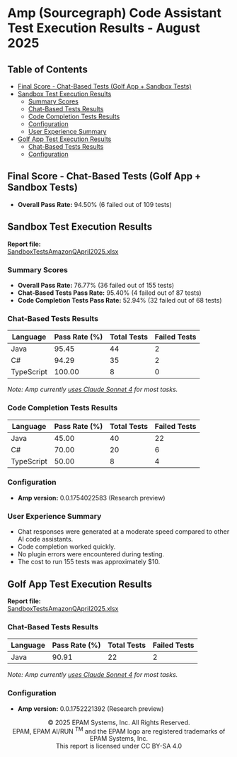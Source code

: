 # Amp (Sourcegraph) Code Assistant Test Execution Results - August 2025

## Table of Contents

- [Final Score - Chat-Based Tests (Golf App + Sandbox Tests)](#final-score---chat-based-tests-golf-app--sandbox-tests)
- [Sandbox Test Execution Results](#sandbox-test-execution-results)
    - [Summary Scores](#summary-scores)
    - [Chat-Based Tests Results](#chat-based-tests-results)
    - [Code Completion Tests Results](#code-completion-tests-results)
    - [Configuration](#configuration)
    - [User Experience Summary](#user-experience-summary)
- [Golf App Test Execution Results](#golf-app-test-execution-results)
    - [Chat-Based Tests Results](#chat-based-tests-results-1)
    - [Configuration](#configuration-1)

## Final Score - Chat-Based Tests (Golf App + Sandbox Tests)

- **Overall Pass Rate:** 94.50% (6 failed out of 109 tests)

## Sandbox Test Execution Results

**Report file:**  
[SandboxTestsAmazonQApril2025.xlsx](../../../../../reports/2025/SandboxTestsAmpAugust2025.xlsx)

### Summary Scores

- **Overall Pass Rate:** 76.77% (36 failed out of 155 tests)
- **Chat-Based Tests Pass Rate:** 95.40% (4 failed out of 87 tests)
- **Code Completion Tests Pass Rate:** 52.94% (32 failed out of 68 tests)

### Chat-Based Tests Results

| Language   | Pass Rate (%) | Total Tests | Failed Tests |
|------------|---------------|-------------|--------------|
| Java       | 95.45         | 44          | 2            |
| C#         | 94.29         | 35          | 2            |
| TypeScript | 100.00        | 8           | 0            |

*Note: Amp currently [uses Claude Sonnet 4](https://ampcode.com/manual#how-to-prompt) for most tasks.*

### Code Completion Tests Results

| Language   | Pass Rate (%) | Total Tests | Failed Tests |
|------------|---------------|-------------|--------------|
| Java       | 45.00         | 40          | 22           |
| C#         | 70.00         | 20          | 6            |
| TypeScript | 50.00         | 8           | 4            |

### Configuration

- **Amp version:** 0.0.1754022583 (Research preview)

### User Experience Summary

- Chat responses were generated at a moderate speed compared to other AI code assistants.
- Code completion worked quickly.
- No plugin errors were encountered during testing.
- The cost to run 155 tests was approximately $10.

## Golf App Test Execution Results

**Report file:**  
[SandboxTestsAmazonQApril2025.xlsx](../../../../../reports/2025/GolfAppTestsAmpJuly2025.xlsx)

### Chat-Based Tests Results

| Language | Pass Rate (%) | Total Tests | Failed Tests |
|----------|---------------|-------------|--------------|
| Java     | 90.91         | 22          | 2            |

*Note: Amp currently [uses Claude Sonnet 4](https://ampcode.com/manual#how-to-prompt) for most tasks.*

### Configuration

- **Amp version:** 0.0.1752221392 (Research preview)

<p style="text-align: center;">    © 2025 EPAM Systems, Inc. All Rights Reserved.<br/>    EPAM, EPAM AI/RUN <sup>TM</sup> and the EPAM logo are registered trademarks of EPAM Systems, Inc.<br>    This report is licensed under CC BY-SA 4.0<br/></p>
